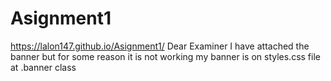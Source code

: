# Asignment1
https://lalon147.github.io/Asignment1/
Dear Examiner
I have attached the banner but for some reason it is not working my banner is on  styles.css file at .banner class 
